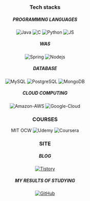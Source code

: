 <div align=center>

### Tech stacks
##### PROGRAMMING LANGUAGES
![Java](https://img.shields.io/badge/Java-007396?style=flat-square&logo=Java&logoColor=white)
![C](https://img.shields.io/badge/C-A8B9CC?style=flat-square&logo=C&logoColor=white)
![Python](https://img.shields.io/badge/Python-3776AB?style=flat-square&logo=Python&logoColor=white)
![JS](https://img.shields.io/badge/JavaScript-F7DF1E?style=flat-square&logo=JavaScript&logoColor=black)
##### WAS
![Spring](https://img.shields.io/badge/Spring-6DB33F?style=flat-square&logo=Spring&logoColor=white)
![Nodejs](https://img.shields.io/badge/Node.js-339933?style=flat-square&logo=Node.js&logoColor=white)
##### DATABASE
![MySQL](https://img.shields.io/badge/MySQL-4479A1?style=flat-square&logo=MySQL&logoColor=white)
![PostgreSQL](https://img.shields.io/badge/PostgreSQL-4169E1?style=flat-square&logo=PostgreSQL&logoColor=white)
![MongoDB](https://img.shields.io/badge/MongoDB-47A248?style=flat-square&logo=MongoDB&logoColor=white)
##### CLOUD COMPUTING
![Amazon-AWS](https://img.shields.io/badge/Amazon-AWS-232F3E?style=flat-square&logo=Amazon-AWS&logoColor=white)
![Google-Cloud](https://img.shields.io/badge/Google-Cloud-4285F4?style=flat-square&logo=Google-Cloud&logoColor=white)

### COURSES
MIT OCW
![Udemy](https://img.shields.io/badge/Udemy-A435F0?style=flat-square&logo=Udemy&logoColor=white)
![Coursera](https://img.shields.io/badge/Coursera-0056D2?style=flat-square&logo=Coursera&logoColor=white)

### SITE <br>
##### BLOG
[![Tistory](https://img.shields.io/badge/Tistory-000000?style=flat-square&logo=Tistory&logoColor=white)](https://nsd112526.tistory.com/)
##### MY RESULTS OF STUDYING
[![GitHub](https://img.shields.io/badge/GitHub-181717?style=flat-square&logo=GitHub&logoColor=white)](https://github.com/rudeh1253/cs-study)
</div>

<!--
![github](https://img.shields.io/badge/GitHub-000000?style=for-the-badge&logo=GitHub&logoColor=white)

**rudeh1253/rudeh1253** is a ✨ _special_ ✨ repository because its `README.md` (this file) appears on your GitHub profile.

Here are some ideas to get you started:

- 🔭 I’m currently working on ...
- 🌱 I’m currently learning ...
- 👯 I’m looking to collaborate on ...
- 🤔 I’m looking for help with ...
- 💬 Ask me about ...
- 📫 How to reach me: ...
- 😄 Pronouns: ...
- ⚡ Fun fact: ...
-->
